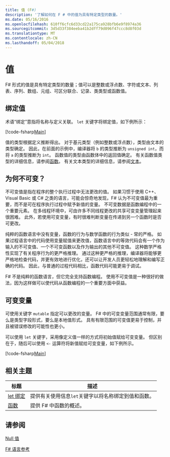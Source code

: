 ```yaml
---
title: 值 (F#)
description: '了解如何在 F # 中的值为具有特定类型的数量。'
ms.date: 05/16/2016
ms.openlocfilehash: 610ff6cfc6d33cd22a175ca928bfb6e9f8974a36
ms.sourcegitcommit: 3d5d33f384eeba41b2dff79d096f47ccc8d8f03d
ms.translationtype: MT
ms.contentlocale: zh-CN
ms.lasthandoff: 05/04/2018
---
```

# <a name="values"></a>值

F# 形式的值是具有特定类型的数量；值可以是整数或浮点数、字符或文本、列表、序列、数组、元组、可区分联合、记录、类类型或函数值。


## <a name="binding-a-value"></a>绑定值
术语“绑定”意指将名称与定义关联。 `let` 关键字将绑定值，如下例所示：

[!code-fsharp[Main](../../../../samples/snippets/fsharp/lang-ref-1/snippet601.fs)]

值的类型根据定义推断得出。 对于基元类型（例如整数或浮点数），类型由文本的类型确定。 因此，在前面的示例中，编译器将 `b` 的类型推断为 `unsigned int`，而将 `a` 的类型推断为 `int`。 函数值的类型由函数体中的返回值确定。 有关函数值类型的详细信息，请参阅[函数](../functions/index.md)。 有关文本类型的详细信息，请参阅[文本](../literals.md)。


## <a name="why-immutable"></a>为何不可变？
不可变值是指在程序的整个执行过程中无法更改的值。 如果习惯于使用 C++、Visual Basic 或 C# 之类的语言，可能会惊奇地发现，F# 认为不可变值最为重要，而不是可在程序执行过程中赋予新值的变量。 不可变数据是函数编程中的一个重要元素。 在多线程环境中，可由许多不同线程更改的共享可变变量管理起来很困难。 此外，若使用可变变量，有时很难判断变量在传递到另一个函数时是否可更改。

纯粹的函数语言中没有变量，函数的行为与数学函数的行为类似 - 常的严格。 如果过程语言中的代码使用变量赋值来更改值，函数语言中的等效代码会有一个作为输入的不可变值、一个不可变函数以及作为输出的其他不可变值。 这种数学严格性实现了有关程序行为的更严格推理。 通过这种更严格的推理，编译器将能够更严格地检查代码，并更有效地进行优化，还可以让开发人员更轻松地理解和编写正确的代码。 因此，与普通的过程代码相比，函数代码可能更易于调试。

F# 不是纯粹的函数语言，但它完全支持函数编程。 使用不可变值是一种很好的做法，因为这样做可以使代码从函数编程的一个重要方面中获益。


## <a name="mutable-variables"></a>可变变量
可使用关键字 `mutable` 指定可以更改的变量。 F# 中的可变变量范围通常有限，要么是类型字段形式，要么是本地值形式。 具有有限范围的可变值更易于控制，并且被错误修改的可能性也更小。

可以使用 `let` 关键字，采用像定义值一样的方式将初始值赋给可变变量。 但区别在于，随后可以使用 `<-` 运算符将新值赋给可变变量，如下例所示。

[!code-fsharp[Main](../../../../samples/snippets/fsharp/lang-ref-1/snippet602.fs)]
    
## <a name="related-topics"></a>相关主题


|标题|描述|
|-----|-----------|
|[let 绑定](../functions/let-bindings.md)|提供有关使用信息`let`关键字以将名称绑定到值和函数。|
|[函数](../functions/index.md)|提供 F# 中函数的概述。|

## <a name="see-also"></a>请参阅
[Null 值](null-Values.md)

[F# 语言参考](../index.md)
